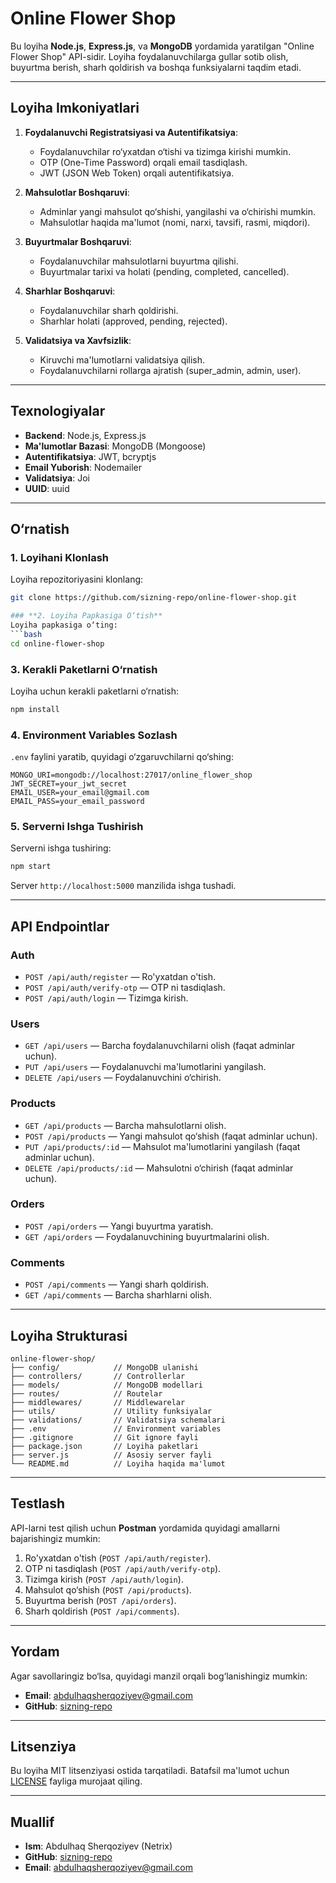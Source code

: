 # Online Flower Shop

Bu loyiha **Node.js**, **Express.js**, va **MongoDB** yordamida yaratilgan "Online Flower Shop" API-sidir. Loyiha foydalanuvchilarga gullar sotib olish, buyurtma berish, sharh qoldirish va boshqa funksiyalarni taqdim etadi.

---

## **Loyiha Imkoniyatlari**

1. **Foydalanuvchi Registratsiyasi va Autentifikatsiya**:
   - Foydalanuvchilar ro‘yxatdan o‘tishi va tizimga kirishi mumkin.
   - OTP (One-Time Password) orqali email tasdiqlash.
   - JWT (JSON Web Token) orqali autentifikatsiya.

2. **Mahsulotlar Boshqaruvi**:
   - Adminlar yangi mahsulot qo‘shishi, yangilashi va o‘chirishi mumkin.
   - Mahsulotlar haqida ma'lumot (nomi, narxi, tavsifi, rasmi, miqdori).

3. **Buyurtmalar Boshqaruvi**:
   - Foydalanuvchilar mahsulotlarni buyurtma qilishi.
   - Buyurtmalar tarixi va holati (pending, completed, cancelled).

4. **Sharhlar Boshqaruvi**:
   - Foydalanuvchilar sharh qoldirishi.
   - Sharhlar holati (approved, pending, rejected).

5. **Validatsiya va Xavfsizlik**:
   - Kiruvchi ma'lumotlarni validatsiya qilish.
   - Foydalanuvchilarni rollarga ajratish (super_admin, admin, user).

---

## **Texnologiyalar**

- **Backend**: Node.js, Express.js
- **Ma'lumotlar Bazasi**: MongoDB (Mongoose)
- **Autentifikatsiya**: JWT, bcryptjs
- **Email Yuborish**: Nodemailer
- **Validatsiya**: Joi
- **UUID**: uuid

---

## **O‘rnatish**

### **1. Loyihani Klonlash**
Loyiha repozitoriyasini klonlang:
```bash
git clone https://github.com/sizning-repo/online-flower-shop.git

### **2. Loyiha Papkasiga O‘tish**
Loyiha papkasiga o‘ting:
```bash
cd online-flower-shop
```

### **3. Kerakli Paketlarni O‘rnatish**
Loyiha uchun kerakli paketlarni o‘rnatish:
```bash
npm install
```

### **4. Environment Variables Sozlash**
`.env` faylini yaratib, quyidagi o‘zgaruvchilarni qo‘shing:
```
MONGO_URI=mongodb://localhost:27017/online_flower_shop
JWT_SECRET=your_jwt_secret
EMAIL_USER=your_email@gmail.com
EMAIL_PASS=your_email_password
```

### **5. Serverni Ishga Tushirish**
Serverni ishga tushiring:
```bash
npm start
```

Server `http://localhost:5000` manzilida ishga tushadi.

---

## **API Endpointlar**

### **Auth**
- `POST /api/auth/register` — Ro'yxatdan o'tish.
- `POST /api/auth/verify-otp` — OTP ni tasdiqlash.
- `POST /api/auth/login` — Tizimga kirish.

### **Users**
- `GET /api/users` — Barcha foydalanuvchilarni olish (faqat adminlar uchun).
- `PUT /api/users` — Foydalanuvchi ma'lumotlarini yangilash.
- `DELETE /api/users` — Foydalanuvchini o‘chirish.

### **Products**
- `GET /api/products` — Barcha mahsulotlarni olish.
- `POST /api/products` — Yangi mahsulot qo‘shish (faqat adminlar uchun).
- `PUT /api/products/:id` — Mahsulot ma'lumotlarini yangilash (faqat adminlar uchun).
- `DELETE /api/products/:id` — Mahsulotni o‘chirish (faqat adminlar uchun).

### **Orders**
- `POST /api/orders` — Yangi buyurtma yaratish.
- `GET /api/orders` — Foydalanuvchining buyurtmalarini olish.

### **Comments**
- `POST /api/comments` — Yangi sharh qoldirish.
- `GET /api/comments` — Barcha sharhlarni olish.

---

## **Loyiha Strukturasi**

```
online-flower-shop/
├── config/            // MongoDB ulanishi
├── controllers/       // Controllerlar
├── models/            // MongoDB modellari
├── routes/            // Routelar
├── middlewares/       // Middlewarelar
├── utils/             // Utility funksiyalar
├── validations/       // Validatsiya schemalari
├── .env               // Environment variables
├── .gitignore         // Git ignore fayli
├── package.json       // Loyiha paketlari
├── server.js          // Asosiy server fayli
└── README.md          // Loyiha haqida ma'lumot
```

---

## **Testlash**

API-larni test qilish uchun **Postman** yordamida quyidagi amallarni bajarishingiz mumkin:
1. Ro'yxatdan o'tish (`POST /api/auth/register`).
2. OTP ni tasdiqlash (`POST /api/auth/verify-otp`).
3. Tizimga kirish (`POST /api/auth/login`).
4. Mahsulot qo‘shish (`POST /api/products`).
5. Buyurtma berish (`POST /api/orders`).
6. Sharh qoldirish (`POST /api/comments`).

---

## **Yordam**

Agar savollaringiz bo‘lsa, quyidagi manzil orqali bog‘lanishingiz mumkin:
- **Email**: abdulhaqsherqoziyev@gmail.com
- **GitHub**: [sizning-repo](https://github.com/sizning-repo)

---

## **Litsenziya**

Bu loyiha MIT litsenziyasi ostida tarqatiladi. Batafsil ma'lumot uchun [LICENSE](LICENSE) fayliga murojaat qiling.

---

## **Muallif**

- **Ism**: Abdulhaq Sherqoziyev (Netrix)
- **GitHub**: [sizning-repo](https://github.com/sizning-repo)
- **Email**: abdulhaqsherqoziyev@gmail.com
```
